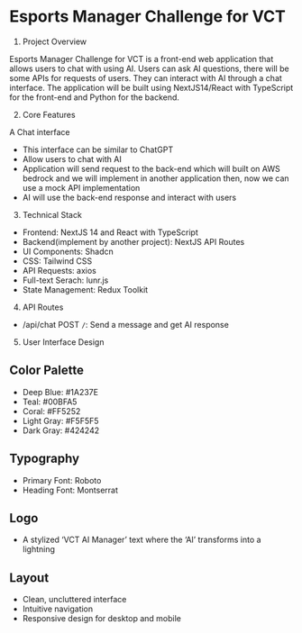 # Esports Manager Challenge for VCT

1. Project Overview

Esports Manager Challenge for VCT is a front-end web application that allows users to chat with using AI. Users can ask AI questions, there will be some APIs for requests of users. They can interact with AI through a chat interface. The application will be built using NextJS14/React with TypeScript for the front-end and Python for the backend.

2. Core Features

A Chat interface
- This interface can be similar to ChatGPT
- Allow users to chat with AI
- Application will send request to the back-end which will built on AWS bedrock and we will implement in another application then, now we can use a mock API implementation
- AI will use the back-end response and interact with users

3. Technical Stack

- Frontend: NextJS 14 and React with TypeScript
- Backend(implement by another project): NextJS API Routes
- UI Components: Shadcn
- CSS: Tailwind CSS
- API Requests: axios
- Full-text Serach: lunr.js
- State Management: Redux Toolkit

4. API Routes

- /api/chat
POST `/`: Send a message and get AI response

5. User Interface Design

## Color Palette

- Deep Blue: #1A237E
- Teal: #00BFA5
- Coral: #FF5252
- Light Gray: #F5F5F5
- Dark Gray: #424242

## Typography

- Primary Font: Roboto
- Heading Font: Montserrat

## Logo

- A stylized ‘VCT AI Manager’ text where the ‘AI’ transforms into a lightning

## Layout

- Clean, uncluttered interface
- Intuitive navigation
- Responsive design for desktop and mobile
